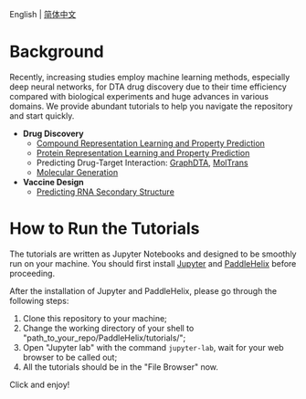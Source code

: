 English | [简体中文](README_cn.md)

# Background
Recently, increasing studies employ machine learning methods, especially deep neural networks, for DTA drug discovery due to their time efficiency compared with biological experiments and huge advances in various domains. We provide abundant tutorials to help you navigate the repository and start quickly.

* **Drug Discovery**
  - [Compound Representation Learning and Property Prediction](./compound_property_prediction_tutorial.ipynb)
  - [Protein Representation Learning and Property Prediction](./protein_pretrain_and_property_prediction_tutorial.ipynb)
  - Predicting Drug-Target Interaction: [GraphDTA](./drug_target_interaction_graphdta_tutorial.ipynb), [MolTrans](./drug_target_interaction_moltrans_tutorial.ipynb)
  - [Molecular Generation](./molecular_generation_tutorial.ipynb)
* **Vaccine Design**
  - [Predicting RNA Secondary Structure](./linearrna_tutorial.ipynb)

# How to Run the Tutorials

The tutorials are written as Jupyter Notebooks and designed to be smoothly run on your machine. You should first install [Jupyter](https://jupyter.org/install) and [PaddleHelix](../installation_guide.md) before proceeding.

After the installation of Jupyter and PaddleHelix, please go through the following steps:
1. Clone this repository to your machine;
2. Change the working directory of your shell to "path_to_your_repo/PaddleHelix/tutorials/";
3. Open "Jupyter lab" with the command `jupyter-lab`, wait for your web browser to be called out;
4. All the tutorials should be in the "File Browser" now.

Click and enjoy!
